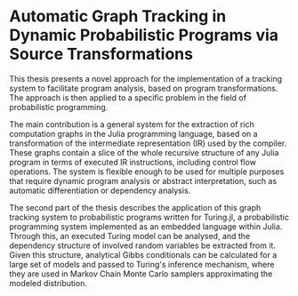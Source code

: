 # Automatic Graph Tracking in Dynamic Probabilistic Programs via Source Transformations

  This thesis presents a novel approach for the implementation of a tracking system to
  facilitate program analysis, based on program transformations. The approach is then applied to a
  specific problem in the field of probabilistic programming.

  The main contribution is a general system for the extraction of rich computation graphs in the
  Julia programming language, based on a transformation of the intermediate representation (IR) used
  by the compiler.  These graphs contain a slice of the whole recursive structure of any Julia
  program in terms of executed IR instructions, including control flow operations.  The system is
  flexible enough to be used for multiple purposes that require dynamic program analysis or abstract
  interpretation, such as automatic differentiation or dependency analysis.

  The second part of the thesis describes the application of this graph tracking system to
  probabilistic programs written for Turing.jl, a probabilistic programming system implemented as an
  embedded language within Julia.  Through this, an executed Turing model can be analysed, and the
  dependency structure of involved random variables be extracted from it.  Given this structure,
  analytical Gibbs conditionals can be calculated for a large set of models and passed to Turing's
  inference mechanism, where they are used in Markov Chain Monte Carlo samplers approximating the
  modeled distribution.
